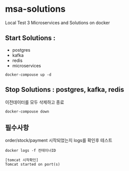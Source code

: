 # msa-solutions
Local Test 3 Microservices and Solutions on docker

## Start Solutions : 
* postgres 
* kafka 
* redis 
* microservices

```
docker-compouse up -d
```

## Stop Solutions : postgres, kafka, redis

이전데이터를 모두 삭제하고 종료
```
docker-compouse down
```

## 필수사항
order/stock/payment 시작되었는지 logs를 확인후 테스트

```
docker logs -f 컨테이너ID

[tomcat 시작확인]
Tomcat started on port(s)
```
